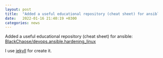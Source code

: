 ```yaml
---
layout: post
title:  "Added a useful educational repository (cheat sheet) for ansible"
date:   2022-01-16 21:40:19 +0300
categories: news
---
```

Added a useful educational repository (cheat sheet) for ansible: [BlackChaose/devops.ansible.hardening_linux](https://blackchaose.github.io/devops.ansible.hardening_linux/)

I use [jekyll](https://jekyllrb.com) for create it.
